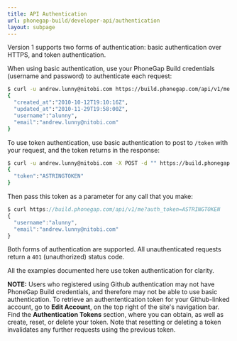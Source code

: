 ```yaml
---
title: API Authentication
url: phonegap-build/developer-api/authentication
layout: subpage
---
```


Version 1 supports two forms of authentication: basic authentication over HTTPS, and token authentication.

When using basic authentication, use your PhoneGap Build credentials (username and password) to authenticate each request:

```sh
$ curl -u andrew.lunny@nitobi.com https://build.phonegap.com/api/v1/me
{
  "created_at":"2010-10-12T19:10:16Z",
  "updated_at":"2010-11-29T19:58:00Z",
  "username":"alunny",
  "email":"andrew.lunny@nitobi.com"
}
```

To use token authentication, use basic authentication to post to `/token` with your request, and the token returns in the response:

```sh
$ curl -u andrew.lunny@nitobi.com -X POST -d "" https://build.phonegap.com/token
{
  "token":"ASTRINGTOKEN"
}
```

Then pass this token as a parameter for any call that you make:

```js
$ curl https://build.phonegap.com/api/v1/me?auth_token=ASTRINGTOKEN
{
  "username":"alunny",
  "email":"andrew.lunny@nitobi.com"
}
```

Both forms of authentication are supported. All unauthenticated requests return a `401` (unauthorized) status code.

All the examples documented here use token authentication for clarity.

__NOTE:__ Users who registered using Github authentication may not have PhoneGap Build credentials, and therefore may not be able to use basic authentication. To retrieve an authententication token for your Github-linked account, go to __Edit Account__, on the top right of the site's navigation bar. Find the __Authentication Tokens__ section, where you can obtain, as well as create, reset, or delete your token. Note that resetting or deleting a token invalidates any further requests using the previous token.
